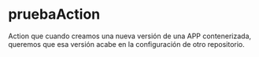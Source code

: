 # pruebaAction
Action que cuando creamos una nueva versión de una APP contenerizada,
queremos que esa versión acabe en la configuración de otro 
repositorio.